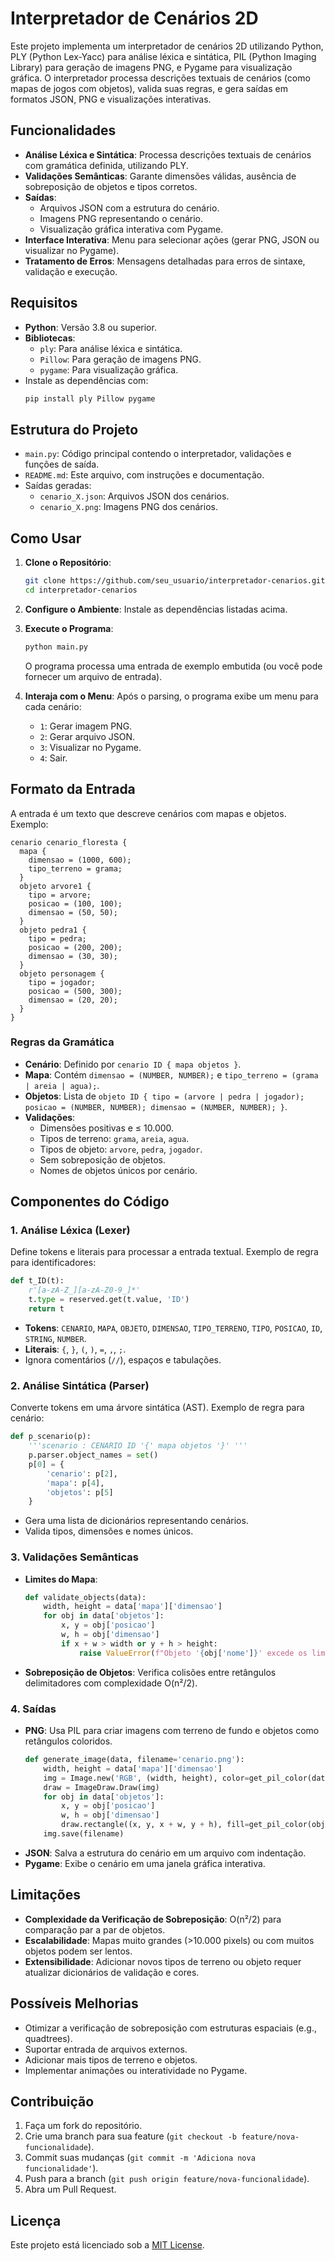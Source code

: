 # Interpretador de Cenários 2D

Este projeto implementa um interpretador de cenários 2D utilizando Python, PLY (Python Lex-Yacc) para análise léxica e sintática, PIL (Python Imaging Library) para geração de imagens PNG, e Pygame para visualização gráfica. O interpretador processa descrições textuais de cenários (como mapas de jogos com objetos), valida suas regras, e gera saídas em formatos JSON, PNG e visualizações interativas.

## Funcionalidades

- **Análise Léxica e Sintática**: Processa descrições textuais de cenários com gramática definida, utilizando PLY.
- **Validações Semânticas**: Garante dimensões válidas, ausência de sobreposição de objetos e tipos corretos.
- **Saídas**:
  - Arquivos JSON com a estrutura do cenário.
  - Imagens PNG representando o cenário.
  - Visualização gráfica interativa com Pygame.
- **Interface Interativa**: Menu para selecionar ações (gerar PNG, JSON ou visualizar no Pygame).
- **Tratamento de Erros**: Mensagens detalhadas para erros de sintaxe, validação e execução.

## Requisitos

- **Python**: Versão 3.8 ou superior.
- **Bibliotecas**:
  - `ply`: Para análise léxica e sintática.
  - `Pillow`: Para geração de imagens PNG.
  - `pygame`: Para visualização gráfica.
- Instale as dependências com:
  ```bash
  pip install ply Pillow pygame
  ```

## Estrutura do Projeto

- `main.py`: Código principal contendo o interpretador, validações e funções de saída.
- `README.md`: Este arquivo, com instruções e documentação.
- Saídas geradas:
  - `cenario_X.json`: Arquivos JSON dos cenários.
  - `cenario_X.png`: Imagens PNG dos cenários.

## Como Usar

1. **Clone o Repositório**:
   ```bash
   git clone https://github.com/seu_usuario/interpretador-cenarios.git
   cd interpretador-cenarios
   ```

2. **Configure o Ambiente**:
   Instale as dependências listadas acima.

3. **Execute o Programa**:
   ```bash
   python main.py
   ```
   O programa processa uma entrada de exemplo embutida (ou você pode fornecer um arquivo de entrada).

4. **Interaja com o Menu**:
   Após o parsing, o programa exibe um menu para cada cenário:
   - `1`: Gerar imagem PNG.
   - `2`: Gerar arquivo JSON.
   - `3`: Visualizar no Pygame.
   - `4`: Sair.

## Formato da Entrada

A entrada é um texto que descreve cenários com mapas e objetos. Exemplo:

```text
cenario cenario_floresta {
  mapa {
    dimensao = (1000, 600);
    tipo_terreno = grama;
  }
  objeto arvore1 {
    tipo = arvore;
    posicao = (100, 100);
    dimensao = (50, 50);
  }
  objeto pedra1 {
    tipo = pedra;
    posicao = (200, 200);
    dimensao = (30, 30);
  }
  objeto personagem {
    tipo = jogador;
    posicao = (500, 300);
    dimensao = (20, 20);
  }
}
```

### Regras da Gramática
- **Cenário**: Definido por `cenario ID { mapa objetos }`.
- **Mapa**: Contém `dimensao = (NUMBER, NUMBER);` e `tipo_terreno = (grama | areia | agua);`.
- **Objetos**: Lista de `objeto ID { tipo = (arvore | pedra | jogador); posicao = (NUMBER, NUMBER); dimensao = (NUMBER, NUMBER); }`.
- **Validações**:
  - Dimensões positivas e ≤ 10.000.
  - Tipos de terreno: `grama`, `areia`, `agua`.
  - Tipos de objeto: `arvore`, `pedra`, `jogador`.
  - Sem sobreposição de objetos.
  - Nomes de objetos únicos por cenário.

## Componentes do Código

### 1. Análise Léxica (Lexer)
Define tokens e literais para processar a entrada textual. Exemplo de regra para identificadores:

```python
def t_ID(t):
    r'[a-zA-Z_][a-zA-Z0-9_]*'
    t.type = reserved.get(t.value, 'ID')
    return t
```

- **Tokens**: `CENARIO`, `MAPA`, `OBJETO`, `DIMENSAO`, `TIPO_TERRENO`, `TIPO`, `POSICAO`, `ID`, `STRING`, `NUMBER`.
- **Literais**: `{`, `}`, `(`, `)`, `=`, `,`, `;`.
- Ignora comentários (`//`), espaços e tabulações.

### 2. Análise Sintática (Parser)
Converte tokens em uma árvore sintática (AST). Exemplo de regra para cenário:

```python
def p_scenario(p):
    '''scenario : CENARIO ID '{' mapa objetos '}' '''
    p.parser.object_names = set()
    p[0] = {
        'cenario': p[2],
        'mapa': p[4],
        'objetos': p[5]
    }
```

- Gera uma lista de dicionários representando cenários.
- Valida tipos, dimensões e nomes únicos.

### 3. Validações Semânticas
- **Limites do Mapa**:
  ```python
  def validate_objects(data):
      width, height = data['mapa']['dimensao']
      for obj in data['objetos']:
          x, y = obj['posicao']
          w, h = obj['dimensao']
          if x + w > width or y + h > height:
              raise ValueError(f"Objeto '{obj['nome']}' excede os limites do mapa")
  ```
- **Sobreposição de Objetos**:
  Verifica colisões entre retângulos delimitadores com complexidade O(n²/2).

### 4. Saídas
- **PNG**: Usa PIL para criar imagens com terreno de fundo e objetos como retângulos coloridos.
  ```python
  def generate_image(data, filename='cenario.png'):
      width, height = data['mapa']['dimensao']
      img = Image.new('RGB', (width, height), color=get_pil_color(data['mapa']['tipo_terreno']))
      draw = ImageDraw.Draw(img)
      for obj in data['objetos']:
          x, y = obj['posicao']
          w, h = obj['dimensao']
          draw.rectangle((x, y, x + w, y + h), fill=get_pil_color(obj['tipo']), outline='black')
      img.save(filename)
  ```
- **JSON**: Salva a estrutura do cenário em um arquivo com indentação.
- **Pygame**: Exibe o cenário em uma janela gráfica interativa.

## Limitações

- **Complexidade da Verificação de Sobreposição**: O(n²/2) para comparação par a par de objetos.
- **Escalabilidade**: Mapas muito grandes (>10.000 pixels) ou com muitos objetos podem ser lentos.
- **Extensibilidade**: Adicionar novos tipos de terreno ou objeto requer atualizar dicionários de validação e cores.

## Possíveis Melhorias

- Otimizar a verificação de sobreposição com estruturas espaciais (e.g., quadtrees).
- Suportar entrada de arquivos externos.
- Adicionar mais tipos de terreno e objetos.
- Implementar animações ou interatividade no Pygame.

## Contribuição

1. Faça um fork do repositório.
2. Crie uma branch para sua feature (`git checkout -b feature/nova-funcionalidade`).
3. Commit suas mudanças (`git commit -m 'Adiciona nova funcionalidade'`).
4. Push para a branch (`git push origin feature/nova-funcionalidade`).
5. Abra um Pull Request.

## Licença

Este projeto está licenciado sob a [MIT License](LICENSE).
